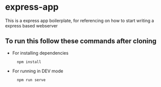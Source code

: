 # express-app
This is a express app boilerplate, for referencing on how to start writing a express based webserver

## To run this follow these commands after cloning

- For installing dependencies 
		
		npm install
		
- For running in DEV mode 
	
		npm run serve
		
		


